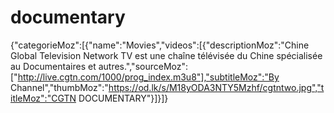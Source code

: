# documentary
{"categorieMoz":[{"name":"Movies","videos":[{"descriptionMoz":"Chine Global Television Network TV est une chaîne télévisée du Chine spécialisée au Documentaires et autres.","sourceMoz":["http://live.cgtn.com/1000/prog_index.m3u8"],"subtitleMoz":"By Channel","thumbMoz":"https://od.lk/s/M18yODA3NTY5Mzhf/cgtntwo.jpg","titleMoz":"CGTN DOCUMENTARY"}]}]}
